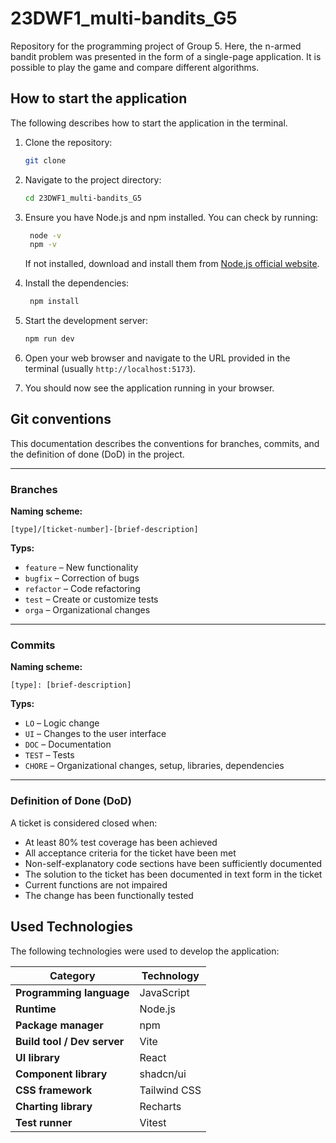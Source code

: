 # 23DWF1_multi-bandits_G5
Repository for the programming project of Group 5. Here, the n-armed bandit problem was presented in the form of a 
single-page application. It is possible to play the game and compare different algorithms.

## How to start the application
The following describes how to start the application in the terminal.

1. Clone the repository:
   ```bash
   git clone
    ```
   

2. Navigate to the project directory:
   ```bash
   cd 23DWF1_multi-bandits_G5
   ```
   

3. Ensure you have Node.js and npm installed. You can check by running:
   ```bash
    node -v
    npm -v
    ```
    If not installed, download and install them from [Node.js official website](https://nodejs.org/).


4. Install the dependencies:
   ```bash
    npm install
    ```
   

5. Start the development server:
    ```bash
    npm run dev
    ```
   

6. Open your web browser and navigate to the URL provided in the terminal (usually `http://localhost:5173`).


7. You should now see the application running in your browser.


## Git conventions

This documentation describes the conventions for branches, commits, and the definition of done (DoD) in the project.

---

### Branches

**Naming scheme:**

`[type]/[ticket-number]-[brief-description]`


**Typs:**
- `feature` – New functionality
- `bugfix` – Correction of bugs
- `refactor` – Code refactoring
- `test` – Create or customize tests
- `orga` – Organizational changes


---

### Commits

**Naming scheme:**

`[type]: [brief-description]`

**Typs:**
- `LO` – Logic change
- `UI` – Changes to the user interface
- `DOC` – Documentation
- `TEST` – Tests
- `CHORE` – Organizational changes, setup, libraries, dependencies

---

### Definition of Done (DoD)

A ticket is considered closed when:
- At least 80% test coverage has been achieved
- All acceptance criteria for the ticket have been met
- Non-self-explanatory code sections have been sufficiently documented
- The solution to the ticket has been documented in text form in the ticket
- Current functions are not impaired
- The change has been functionally tested

## Used Technologies
The following technologies were used to develop the application:

| Category                    | Technology   |
|-----------------------------|--------------|
| **Programming language**    | JavaScript   |
| **Runtime**                 | Node.js      |
| **Package manager**         | npm          |
| **Build tool / Dev server** | Vite         |
| **UI library**              | React        |
| **Component library**       | shadcn/ui    |
| **CSS framework**           | Tailwind CSS |
| **Charting library**        | Recharts     |
| **Test runner**             | Vitest       |
